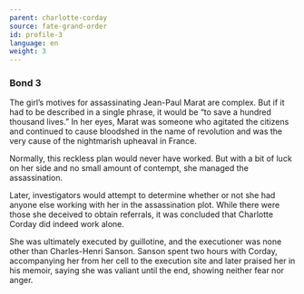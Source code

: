 ```yaml
---
parent: charlotte-corday
source: fate-grand-order
id: profile-3
language: en
weight: 3
---
```


### Bond 3

The girl’s motives for assassinating Jean-Paul Marat are complex. But if it had to be described in a single phrase, it would be “to save a hundred thousand lives.”
In her eyes, Marat was someone who agitated the citizens and continued to cause bloodshed in the name of revolution and was the very cause of the nightmarish upheaval in France.

Normally, this reckless plan would never have worked. But with a bit of luck on her side and no small amount of contempt, she managed the assassination.

Later, investigators would attempt to determine whether or not she had anyone else working with her in the assassination plot. While there were those she deceived to obtain referrals, it was concluded that Charlotte Corday did indeed work alone.

She was ultimately executed by guillotine, and the executioner was none other than Charles-Henri Sanson. Sanson spent two hours with Corday, accompanying her from her cell to the execution site and later praised her in his memoir, saying she was valiant until the end, showing neither fear nor anger.
